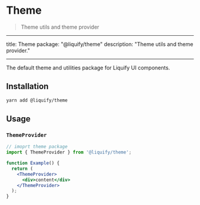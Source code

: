 # Theme

> Theme utils and theme provider

---

title: Theme
package: "@liquify/theme"
description: "Theme utils and theme provider."

---

The default theme and utilities package for Liquify UI components.

## Installation

```sh
yarn add @liquify/theme
```

## Usage

### `ThemeProvider`

```jsx
// imoprt theme package
import { ThemeProvider } from '@liquify/theme';

function Example() {
  return (
    <ThemeProvider>
      <div>content</div>
    </ThemeProvider>
  );
}
```

